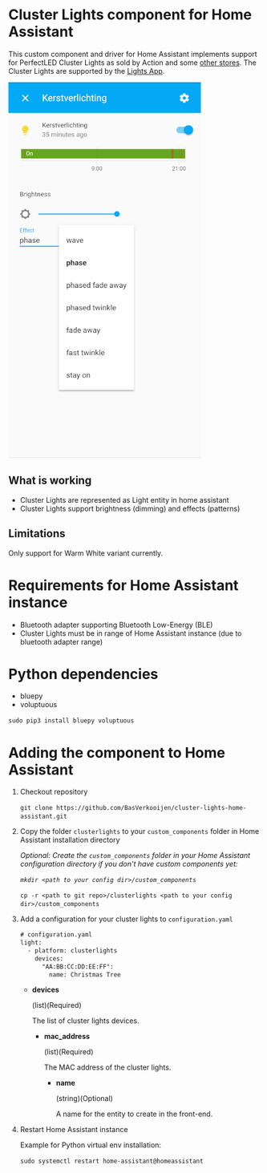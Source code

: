 # Cluster Lights component for Home Assistant
This custom component and driver for Home Assistant implements support for PerfectLED Cluster Lights as sold by Action and some [other stores](https://www.kabelshop.nl/PerfectLED-Clusterverlichting-met-app-7-meter-Bluetooth-576-LEDs-Binnen-Buiten-AX8718700-i7551-t101352.html). The Cluster Lights are supported by the [Lights App](https://play.google.com/store/apps/details?id=com.scinan.novolink.lightstring).

![](screenshot.jpg?raw=true)

## What is working
* Cluster Lights are represented as Light entity in home assistant
* Cluster Lights support brightness (dimming) and effects (patterns)

## Limitations
Only support for Warm White variant currently.

# Requirements for Home Assistant instance
* Bluetooth adapter supporting Bluetooth Low-Energy (BLE)
* Cluster Lights must be in range of Home Assistant instance (due to bluetooth adapter range)

# Python dependencies
* bluepy
* voluptuous

`sudo pip3 install bluepy voluptuous`

# Adding the component to Home Assistant
1. Checkout repository

   `git clone https://github.com/BasVerkooijen/cluster-lights-home-assistant.git`

2. Copy the folder `clusterlights` to your `custom_components` folder in Home Assistant installation directory

   *Optional: Create the `custom_components` folder in your Home Assistant configuration directory if you don't have custom components yet:*
   
   *`mkdir <path to your config dir>/custom_components`*

   `cp -r <path to git repo>/clusterlights <path to your config dir>/custom_components`
3. Add a configuration for your cluster lights to `configuration.yaml`

   ```
   # configuration.yaml
   light:
     - platform: clusterlights
       devices:
         "AA:BB:CC:DD:EE:FF":
           name: Christmas Tree
   ```
   * **devices**
     
     (list)(Required)
     
     The list of cluster lights devices.
     
     * **mac_address**
        
        (list)(Required)
        
        The MAC address of the cluster lights.
     
       * **name**
        
          (string)(Optional)
        
          A name for the entity to create in the front-end.

4. Restart Home Assistant instance

   Example for Python virtual env installation:
   
   `sudo systemctl restart home-assistant@homeassistant`
